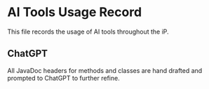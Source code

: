# AI Tools Usage Record

This file records the usage of AI tools throughout the iP.

## ChatGPT

All JavaDoc headers for methods and classes are hand drafted and prompted to ChatGPT to further refine.